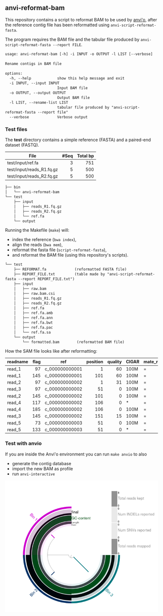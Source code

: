 
## anvi-reformat-bam

This repository contains a script to reformat BAM to be used by [anvi'o](http://merenlab.org/software/anvio/),
after the reference contig file has been reformatted using `anvi-script-reformat-fasta`.

The program requires the BAM file and the tabular file produced by `anvi-script-reformat-fasta --report FILE`.

```text
usage: anvi-reformat-bam [-h] -i INPUT -o OUTPUT -l LIST [--verbose]

Rename contigs in BAM file

options:
  -h, --help            show this help message and exit
  -i INPUT, --input INPUT
                        Input BAM file
  -o OUTPUT, --output OUTPUT
                        Output BAM file
  -l LIST, --rename-list LIST
                        tabular file produced by "anvi-script-reformat-fasta --report file"
  --verbose             Verbose output
```

### Test files

The **test** directory contains a simple reference (FASTA) and a paired-end dataset (FASTQ).

|File                     |#Seq|Total bp |
|-------------------------|---:|----:|
|test/input/ref.fa        |3   |751  |
|test/input/reads_R1.fq.gz|5   |500  |
|test/input/reads_R2.fq.gz|5   |500  |

```text
├── bin
│   └── anvi-reformat-bam
└── test
    ├── input
    │   ├── reads_R1.fq.gz
    │   ├── reads_R2.fq.gz
    │   └── ref.fa
    └── output
```

Running the Makefile  (`make`) will:

* index the reference (`bwa index`), 
* align the reads (`bwa mem`), 
* reformat the fasta file (`script-reformat-fasta`),
* and reformat the BAM file (using this repository's scripts).

```text
└── test
    ├── REFORMAT.fa             (reformatted FASTA file)
    ├── REPORT_FILE.txt         (table made by "anvi-script-reformat-fasta --report REPORT_FILE.txt")
    ├── input
    │   ├── raw.bam
    │   ├── raw.bam.csi
    │   ├── reads_R1.fq.gz
    │   ├── reads_R2.fq.gz
    │   ├── ref.fa
    │   ├── ref.fa.amb
    │   ├── ref.fa.ann
    │   ├── ref.fa.bwt
    │   ├── ref.fa.pac
    │   └── ref.fa.sa
    └── output
        └── formatted.bam        (reformatted BAM file)
```

How the SAM file looks like after reformatting:

|readname|flag|ref           |position|quality|CIGAR|mate_ref|mate_pos|mate_dist|
|--------|---:|--------------|-------:|------:|-----|--------|-------:|--------:|
|read_1  |97  |c_000000000001|1       |60     |100M |=       |101     |200      |
|read_1  |145 |c_000000000001|101     |60     |100M |=       |1       |-200     |
|read_2  |97  |c_000000000002|1       |31     |100M |=       |101     |200      |
|read_3  |97  |c_000000000002|51      |0      |100M |=       |151     |200      |
|read_2  |145 |c_000000000002|101     |0      |100M |=       |1       |-200     |
|read_4  |117 |c_000000000002|106     |0      |*    |=       |106     |0        |
|read_4  |185 |c_000000000002|106     |0      |100M |=       |106     |0        |
|read_3  |145 |c_000000000002|151     |15     |100M |=       |51      |-200     |
|read_5  |73  |c_000000000003|51      |0      |100M |=       |51      |0        |
|read_5  |133 |c_000000000003|51      |0      |*    |=       |51      |0        |

### Test with anvio

If you are inside the Anvi'o environment you can run `make anvio` to also 

* generate the contig database
* import the new BAM as profile
* run `anvi-interactive`

![Screenshot](docs/anvio-track.png)